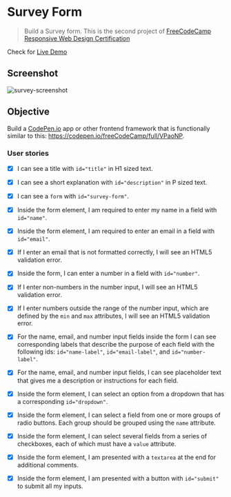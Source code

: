 # Survey Form

> Build a Survey form. This is the second project of [FreeCodeCamp Responsive Web Design Certification](https://www.freecodecamp.org/learn/responsive-web-design/responsive-web-design-projects/build-a-survey-form)

Check for [Live Demo](https://anguyen0208.github.io/fcc-survey-form/)

## Screenshot

![survey-screenshot](https://github.com/anguyen0208/Project-Screenshots/blob/master/FCC-Survey-Form.jpg)

## Objective

Build a [CodePen.io](https://codepen.io) app or other frontend framework that is functionally similar to this: <https://codepen.io/freeCodeCamp/full/VPaoNP>.

### User stories

- [x] I can see a title with `id="title"` in H1 sized text.

- [x] I can see a short explanation with `id="description"` in P sized text.
- [x] I can see a `form` with `id="survey-form"`.
- [x] Inside the form element, I am required to enter my name in a field with `id="name"`.
- [x] Inside the form element, I am required to enter an email in a field with `id="email"`.
- [x] If I enter an email that is not formatted correctly, I will see an HTML5 validation error.
- [x] Inside the form, I can enter a number in a field with `id="number"`.
- [x] If I enter non-numbers in the number input, I will see an HTML5 validation error.
- [x] If I enter numbers outside the range of the number input, which are defined by the `min` and `max` attributes, I will see an HTML5 validation error.
- [x] For the name, email, and number input fields inside the form I can see corresponding labels that describe the purpose of each field with the following ids: `id="name-label"`, `id="email-label"`, and `id="number-label"`.
- [x] For the name, email, and number input fields, I can see placeholder text that gives me a description or instructions for each field.
- [x] Inside the form element, I can select an option from a dropdown that has a corresponding `id="dropdown"`.
- [x] Inside the form element, I can select a field from one or more groups of radio buttons. Each group should be grouped using the `name` attribute.
- [x] Inside the form element, I can select several fields from a series of checkboxes, each of which must have a `value` attribute.
- [x] Inside the form element, I am presented with a `textarea` at the end for additional comments.
- [x] Inside the form element, I am presented with a button with `id="submit"` to submit all my inputs.
